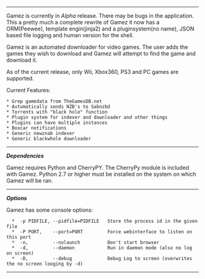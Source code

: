 <hr />

Gamez is currently in *Alpha* release. There may be bugs in the application.
This a pretty much a complete rewrite of Gamez it now has a ORM(Peewee), template engin(jinja2) and a pluginsystem(no name),
JSON based file logging and human version for the shell.

Gamez is an automated downloader for video games. The user adds the games they wish to download and Gamez will attempt to find the game and download it.

As of the current release, only Wii, Xbox360, PS3 and PC games are supported. 

Current Features:

    * Grep gamedata from TheGamesDB.net
    * Automatically sends NZB's to Sabnzbd
    * Torrents with "black hole" function
    * Plugin system for indexer and downloader and other things
    * Plugins can have multiple instances
    * Boxcar notifications
    * Generic newznab indexer
    * Generic blackwhole downloader

<hr />

***Dependencies***

Gamez requires Python and CherryPY. The CherryPy module is included with Gamez. Python 2.7 or higher must be installed on the system on which Gamez will be ran.

<hr />

***Options***

Gamez has some console options:
     
      *  -p PIDFILE, --pidfile=PIDFILE   Store the process id in the given file
      *  -P PORT,    --port=PORT         Force webinterface to listen on this port
      *  -n,         --nolaunch          Don't start browser
      *  -d,         --daemon            Run in daemon mode (also no log on screen)
      *  -D,         --debug             Debug Log to screen (overwrites the no screen looging by -d)

<hr />